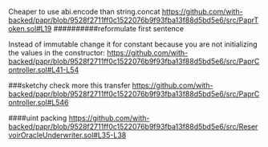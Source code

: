 Cheaper to use abi.encode than string.concat
https://github.com/with-backed/papr/blob/9528f2711ff0c1522076b9f93fba13f88d5bd5e6/src/PaprToken.sol#L19
##########reformulate first sentence


Instead of immutable change it for constant because you are not initializing the values in the constructor:
https://github.com/with-backed/papr/blob/9528f2711ff0c1522076b9f93fba13f88d5bd5e6/src/PaprController.sol#L41-L54



###sketchy check more this transfer https://github.com/with-backed/papr/blob/9528f2711ff0c1522076b9f93fba13f88d5bd5e6/src/PaprController.sol#L546



####uint packing https://github.com/with-backed/papr/blob/9528f2711ff0c1522076b9f93fba13f88d5bd5e6/src/ReservoirOracleUnderwriter.sol#L35-L38